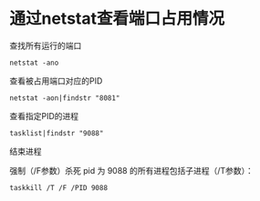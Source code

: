 # 通过netstat查看端口占用情况

查找所有运行的端口

```
netstat -ano
```



查看被占用端口对应的PID

```
netstat -aon|findstr "8081"
```



查看指定PID的进程

```
tasklist|findstr "9088"
```



结束进程

强制（/F参数）杀死 pid 为 9088 的所有进程包括子进程（/T参数）： 

```
taskkill /T /F /PID 9088 
```

